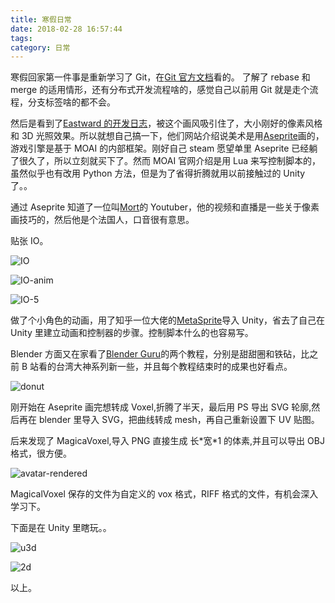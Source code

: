 ```yaml
---
title: 寒假日常
date: 2018-02-28 16:57:44
tags:
category: 日常
---
```


寒假回家第一件事是重新学习了 Git，在[Git 官方文档](https://git-scm.com/book/zh/v2)看的。
了解了 rebase 和 merge 的适用情形，还有分布式开发流程啥的，感觉自己以前用 Git 就是走个流程，分支标签啥的都不会。

然后是看到了[Eastward 的开发日志](http://pixpil.com/archives/6)，被这个画风吸引住了，大小刚好的像素风格和 3D 光照效果。所以就想自己搞一下，他们网站介绍说美术是用[Aseprite](https://www.aseprite.org/)画的，游戏引擎是基于 MOAI 的内部框架。刚好自己 steam 愿望单里 Aseprite 已经躺了很久了，所以立刻就买下了。然而 MOAI 官网介绍是用 Lua 来写控制脚本的，虽然似乎也有改用 Python 方法，但是为了省得折腾就用以前接触过的 Unity 了。。

通过 Aseprite 知道了一位叫[Mort](https://www.youtube.com/user/atMNRArt)的 Youtuber，他的视频和直播是一些关于像素画技巧的，然后他是个法国人，口音很有意思。

贴张 IO。

![IO](/img/IO-l.png)

![IO-anim](/img/IO-l.gif)

![IO-5](/img/IO-5.gif)

做了个小角色的动画，用了知乎一位大佬的[MetaSprite](https://github.com/WeAthFoLD/MetaSprite)导入 Unity，省去了自己在 Unity 里建立动画和控制器的步骤。控制脚本什么的也容易写。

Blender 方面又在家看了[Blender Guru](https://www.youtube.com/user/AndrewPPrice)的两个教程，分别是甜甜圈和铁砧，比之前 B 站看的台湾大神系列新一些，并且每个教程结束时的成果也好看点。

![donut](/img/donut.png)

刚开始在 Aseprite 画完想转成 Voxel,折腾了半天，最后用 PS 导出 SVG 轮廓,然后再在 blender 里导入 SVG，把曲线转成 mesh，再自己重新设置下 UV 贴图。

后来发现了 MagicaVoxel,导入 PNG 直接生成 长\*宽\*1 的体素,并且可以导出 OBJ 格式，很方便。

![avatar-rendered](/img/avatar-render.png)

MagicalVoxel 保存的文件为自定义的 vox 格式，RIFF 格式的文件，有机会深入学习下。

下面是在 Unity 里瞎玩。。

![u3d](/img/u3d.png)

![2d](/img/2d.png)

以上。
